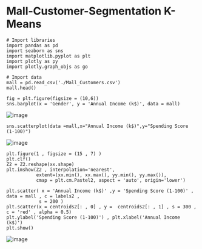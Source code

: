 # Mall-Customer-Segmentation K-Means

```
# Import libraries
import pandas as pd
import seaborn as sns
import matplotlib.pyplot as plt
import plotly as py
import plotly.graph_objs as go
```

```
# Import data
mall = pd.read_csv('./Mall_Customers.csv')
mall.head()
```


```
fig = plt.figure(figsize = (10,6))
sns.barplot(x = 'Gender', y = 'Annual Income (k$)', data = mall)
```
![image](https://user-images.githubusercontent.com/25868126/121405227-699caa00-c97a-11eb-9092-51eba0134764.png)


```
sns.scatterplot(data =mall,x="Annual Income (k$)",y="Spending Score (1-100)")
```
![image](https://user-images.githubusercontent.com/25868126/121405414-a8cafb00-c97a-11eb-8104-a4a5281387a5.png)


```
plt.figure(1 , figsize = (15 , 7) )
plt.clf()
Z2 = Z2.reshape(xx.shape)
plt.imshow(Z2 , interpolation='nearest', 
           extent=(xx.min(), xx.max(), yy.min(), yy.max()),
           cmap = plt.cm.Pastel2, aspect = 'auto', origin='lower')

plt.scatter( x = 'Annual Income (k$)' ,y = 'Spending Score (1-100)' , data = mall , c = labels2 , 
            s = 200 )
plt.scatter(x = centroids2[: , 0] , y =  centroids2[: , 1] , s = 300 , c = 'red' , alpha = 0.5)
plt.ylabel('Spending Score (1-100)') , plt.xlabel('Annual Income (k$)')
plt.show()
```
![image](https://user-images.githubusercontent.com/25868126/121405606-dd3eb700-c97a-11eb-9344-a8ce44d498fb.png)
